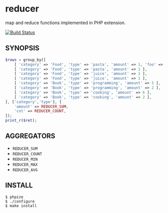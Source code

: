 reducer
=======

map and reduce functions implemented in PHP extension.

[![Build Status](https://travis-ci.org/c9s/reducer.svg)](https://travis-ci.org/c9s/reducer)

## SYNOPSIS

```php
$rows = group_by([ 
    [ 'category' => 'Food', 'type' => 'pasta', 'amount' => 1, 'foo' => 10 ],
    [ 'category' => 'Food', 'type' => 'pasta', 'amount' => 1 ],
    [ 'category' => 'Food', 'type' => 'juice', 'amount' => 1 ],
    [ 'category' => 'Food', 'type' => 'juice', 'amount' => 1 ],
    [ 'category' => 'Book', 'type' => 'programming', 'amount' => 5 ],
    [ 'category' => 'Book', 'type' => 'programming', 'amount' => 2 ],
    [ 'category' => 'Book', 'type' => 'cooking', 'amount' => 6 ],
    [ 'category' => 'Book', 'type' => 'cooking', 'amount' => 2 ],
], ['category','type'], [
    'amount' => REDUCER_SUM,
    'cnt' => REDUCER_COUNT,
]);
print_r($ret);
```

## AGGREGATORS

- `REDUCER_SUM`
- `REDUCER_COUNT`
- `REDUCER_MIN`
- `REDUCER_MAX`
- `REDUCER_AVG`


## INSTALL

```
$ phpize
$ ./configure
$ make install
```





